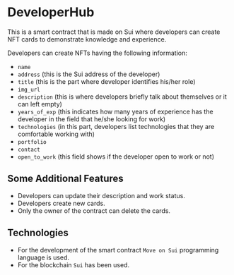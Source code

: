 # DeveloperHub
This is a smart contract that is made on Sui where developers can create NFT cards to demonstrate knowledge and experience.

Developers can create NFTs having the following information:
- `name`
- `address` (this is the Sui address of the developer)
- `title` (this is the part where developer identifies his/her role)
- `img_url`
- `description` (this is where developers briefly talk about themselves or it can left empty)
- `years_of_exp` (this indicates how many years of experience has the developer in the field that he/she looking for work)
- `technologies` (in this part, developers list technologies that they are comfortable working with)
- `portfolio`
- `contact`
- `open_to_work` (this field shows if the developer open to work or not)


## Some Additional Features
- Developers can update their description and work status.
- Developers create new cards.
- Only the owner of the contract can delete the cards.

## Technologies 
- For the development of the smart contract `Move on Sui` programming language is used.
- For the blockchain `Sui` has been used.
